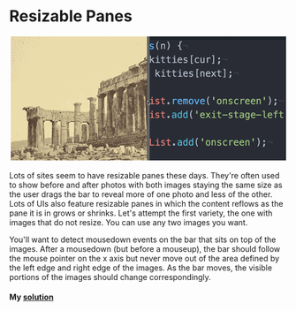 # Resizable Panes

<img src="panes.gif">

Lots of sites seem to have resizable panes these days. They're often used to show before and after photos with both images staying the same size as the user drags the bar to reveal more of one photo and less of the other. Lots of UIs also feature resizable panes in which the content reflows as the pane it is in grows or shrinks. Let's attempt the first variety, the one with images that do not resize. You can use any two images you want.

You'll want to detect mousedown events on the bar that sits on top of the images. After a mousedown (but before a mouseup), the bar should follow the mouse pointer on the x axis but never move out of the area defined by the left edge and right edge of the images. As the bar moves, the visible portions of the images should change correspondingly.



#### My [solution](url)

